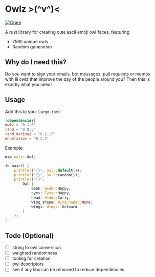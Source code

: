 # Owlz >(^v^)<

[![Crate](https://img.shields.io/crates/v/owlz.svg)](https://crates.io/crates/owlz)

A rust library for creating cute ascii emoji owl faces, featuring:
- 7560 unique owls
- Random generation

## Why do I need this?
Do you want to sign your emails, bot messages, pull requests or memos with
lil owlz that improve the day of the people around you? 
Then this is exactly what you need!

## Usage

Add this to your `Cargo.toml`:

```toml
[dependencies]
owlz = "0.1.0"
rand = "0.8.5"
rand_derive2 = "0.1.17"
enum-assoc = "0.3.4"
```

Example:

```rs
use owlz::Owl;

fn main() {
    println!("{}", Owl::default());
    println!("{}", Owl::random());
    println!("{}", 
        Owl {
            beak: Beak::Happy,
            eyes: Eyes::Happy,
            head: Head::Curly,
            wing_shape: WingShape::None,
            wings: Wings::Outward
        }
    );
}
```

## Todo (Optional)
- [ ] string to owl conversion
- [ ] weighted randomness
- [ ] tooling for creation
- [ ] owl descriptors
- [ ] see if any libs can be removed to reduce dependencies